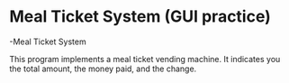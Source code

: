 # Meal Ticket System (GUI practice)

-Meal Ticket System

This program implements a meal ticket vending machine. It indicates you the total amount, the money paid, and the change.
